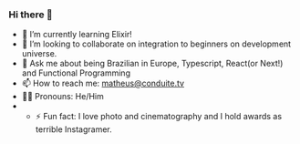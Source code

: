 ### Hi there 👋
- 🌱 I’m currently learning Elixir!
- 👯 I’m looking to collaborate on integration to beginners on development universe.
- 💬 Ask me about being Brazilian in Europe, Typescript, React(or Next!) and Functional Programming 
- 📫 How to reach me: matheus@conduite.tv
- 🏳️‍🌈 Pronouns: He/Him
- - ⚡ Fun fact: I love photo and cinematography and I hold awards as terrible Instagramer.

<!--
**matheusheck/matheusheck** is a ✨ _special_ ✨ repository because its `README.md` (this file) appears on your GitHub profile.

Here are some ideas to get you started:

- 🔭 I’m currently working on ...
- 🌱 I’m currently learning ...
- 👯 I’m looking to collaborate on ...
- 🤔 I’m looking for help with ...
- 💬 Ask me about ...
- 📫 How to reach me: ...
- 😄 Pronouns: ...
- ⚡ Fun fact: ...
-->
